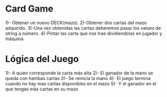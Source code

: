 # Card Game
1)- Obtener un nuevo DECK(mazo).
2)-Obtener dos cartas del mazo adquirido.
3)-Una vez obtenidas las cartas deberemos pasar los values de string a número.
4)-Pintar las carta que nos trae dividíendolas en jugador y máquina.

# Lógica del Juego
1)- A quien corresponde la carta más alta
2)- El ganador de la mano se queda con hambas cartas
3)- Se reinicia la mano
4)- El juego termina cuando no hay mas cartas disponibles en el mazo
5)- Y el ganador en el que tengas más cartas en su mazo
